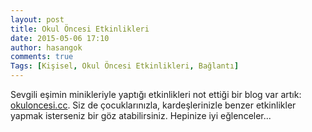 ```yaml
---
layout: post
title: Okul Öncesi Etkinlikleri
date: 2015-05-06 17:10
author: hasangok
comments: true
Tags: [Kişisel, Okul Öncesi Etkinlikleri, Bağlantı]
---
```

Sevgili eşimin minikleriyle yaptığı etkinlikleri not ettiği bir blog var artık: [okuloncesi.cc](http://okuloncesi.cc). Siz de çocuklarınızla, kardeşlerinizle benzer etkinlikler yapmak isterseniz bir göz atabilirsiniz. Hepinize iyi eğlenceler...